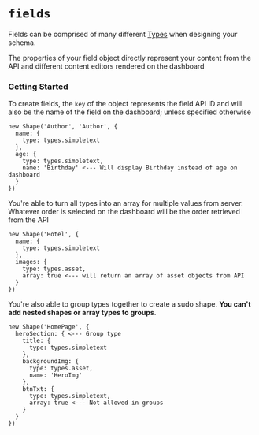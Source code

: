 `fields`
========
Fields can be comprised of many different [Types](../src/types.ts) when designing your schema.

The properties of your field object directly represent your content from the API and different content editors rendered on the dashboard

### Getting Started
To create fields, the `key` of the object represents the field API ID and will also be the name of the field on the dashboard; unless specified otherwise
```
new Shape('Author', 'Author', {
  name: {
    type: types.simpletext
  },
  age: {
    type: types.simpletext,
    name: 'Birthday' <--- Will display Birthday instead of age on dashboard
  }
})
```

You're able to turn all types into an array for multiple values from server. Whatever order is selected on the dashboard will be the order retrieved from the API
```
new Shape('Hotel', {
  name: {
    type: types.simpletext
  },
  images: {
    type: types.asset,
    array: true <--- will return an array of asset objects from API
  }
})
```

You're also able to group types together to create a sudo shape. <b>You can't add nested shapes or array types to groups</b>.
```
new Shape('HomePage', {
  heroSection: { <--- Group type
    title: {
      type: types.simpletext
    },
    backgroundImg: {
      type: types.asset,
      name: 'HeroImg'  
    },
    btnTxt: {
      type: types.simpletext,
      array: true <--- Not allowed in groups
    }
  }
})
```